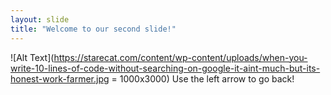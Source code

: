 ```yaml
---
layout: slide
title: "Welcome to our second slide!"
---
```

![Alt Text](https://starecat.com/content/wp-content/uploads/when-you-write-10-lines-of-code-without-searching-on-google-it-aint-much-but-its-honest-work-farmer.jpg = 1000x3000)
Use the left arrow to go back!